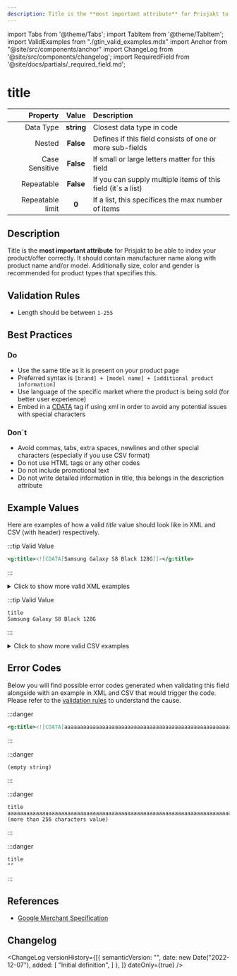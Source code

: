 ```yaml
---
description: Title is the **most important attribute** for Prisjakt to be able to index your product/offer correctly. It should contain manufacturer name along with product name and/or model. Additionally size, color and gender is recommended for product types that specifies this.
---
```


import Tabs from '@theme/Tabs';
import TabItem from '@theme/TabItem';
import ValidExamples from "./gtin_valid_examples.mdx"
import Anchor from "@site/src/components/anchor"
import ChangeLog from '@site/src/components/changelog';
import RequiredField from '@site/docs/partials/_required_field.md';

# title

<RequiredField/>

|     **Property** |         **Value**          | **Description**                                              |
|-----------------:|:--------------------------:|:-------------------------------------------------------------|
|        Data Type |    **string**     | Closest data type in code                                    |
|           Nested |      **False**      | Defines if this field consists of one or more sub-fields     |
|   Case Sensitive |  **False**  | If small or large letters matter for this field              |
|       Repeatable |    **False**    | If you can supply multiple items of this field (it´s a list) |
| Repeatable limit | **0** | If a list, this specifices the max number of items           |



## Description

Title is the **most important attribute** for Prisjakt to be able to index your product/offer correctly. It should contain manufacturer name along with product name and/or model. Additionally size, color and gender is recommended for product types that specifies this.





## Validation Rules

- Length should be between `1-255`


## Best Practices


### Do

- Use the same title as it is present on your product page
- Preferred syntax is `[brand] + [model name] + [additional product information]`
- Use language of the specific market where the product is being sold (for better user experience)
- Embed in a [CDATA](/docs/syntax/cdata) tag if using xml in order to avoid any potential issues with special characters



### Don´t

- Avoid commas, tabs, extra spaces, newlines and other special characters (especially if you use CSV format)
- Do not use HTML tags or any other codes
- Do not include promotional text
- Do not write detailed information in title, this belongs in the description attribute




## Example Values

Here are examples of how a valid *title* value  should look like in XML and CSV (with header) respectively.

<Tabs>
  <TabItem value="valid_xml" label="XML" default>

:::tip Valid Value

```xml
<g:title><![CDATA[Samsung Galaxy S8 Black 128G]]></g:title>
```

:::

<details>
  <summary>Click to show more valid XML examples</summary>
  <div>

```xml
<g:title><![CDATA[Samsung Galaxy S8 Black 128G]]></g:title>
```


  </div>
</details>

 </TabItem>
  <TabItem value="valid_csv" label="CSV">

:::tip Valid Value

```csv
title
Samsung Galaxy S8 Black 128G
```

:::

<details>
  <summary>Click to show more valid CSV examples</summary>
  <div>

```csv
title
Samsung Galaxy S8 Black 128G
```


  </div>
</details>

  </TabItem>
</Tabs>

## Error Codes

Below you will find possible error codes generated when validating this field alongside with an example in XML and CSV that would trigger the code. Please refer to the [validation rules](#validation-rules) to understand the cause.

<Tabs>
  <TabItem value="invalid_xml" label="XML" default>

:::danger <Anchor id="validation_invalid_length" title="validation_invalid_length" /> 

```xml
<g:title><![CDATA[aaaaaaaaaaaaaaaaaaaaaaaaaaaaaaaaaaaaaaaaaaaaaaaaaaaaaaaaaaaaaaaaaaaaaaaaaaaaaaaaaaaaaaaaaaaaaaaaaaaaaaaaaaaaaaaaaaaaaaaaaaaaaaaaaaaaaaaaaaaaaaaaaaaaaaaaaaaaaaaaaaaaaaaaaaaaaaaaaaaaaaaaaaaaaaaaaaaaaaaaaaaaaaaaaaaaaaaaaaaaaaaaaaaaaaaaaaaaaaaaaaaaaaaaaaaaaaaaa (more than 256 characters value)]]></g:title>
```

:::

:::danger <Anchor id="validation_missing_value" title="validation_missing_value" /> 

```xml
(empty string)
```

:::


 </TabItem>
  <TabItem value="invalid_csv" label="CSV">

:::danger <Anchor id="validation_invalid_length" title="validation_invalid_length" /> 

```csv
title
aaaaaaaaaaaaaaaaaaaaaaaaaaaaaaaaaaaaaaaaaaaaaaaaaaaaaaaaaaaaaaaaaaaaaaaaaaaaaaaaaaaaaaaaaaaaaaaaaaaaaaaaaaaaaaaaaaaaaaaaaaaaaaaaaaaaaaaaaaaaaaaaaaaaaaaaaaaaaaaaaaaaaaaaaaaaaaaaaaaaaaaaaaaaaaaaaaaaaaaaaaaaaaaaaaaaaaaaaaaaaaaaaaaaaaaaaaaaaaaaaaaaaaaaaaaaaaaaa (more than 256 characters value)
```

:::

:::danger <Anchor id="validation_missing_value" title="validation_missing_value" /> 

```csv
title
""
```

:::


  </TabItem>
</Tabs>

## References
- [Google Merchant Specification](https://support.google.com/merchants/answer/6324415)

## Changelog
<ChangeLog versionHistory={[{
    semanticVersion: "",
    date: new Date("2022-12-07"),
added: [
"Initial definition",
    ]  },
]} dateOnly={true} />
